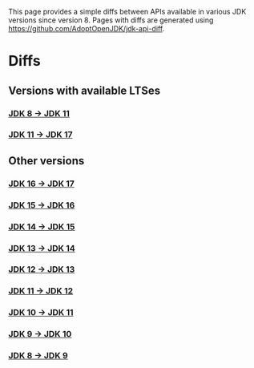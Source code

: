 
This page provides a simple diffs between APIs available in various JDK versions since version 8.
Pages with diffs are generated using https://github.com/AdoptOpenJDK/jdk-api-diff.


# Diffs

## Versions with available LTSes

### [JDK 8 -> JDK 11](diffs/jdk8-jdk11.html)
### [JDK 11 -> JDK 17](diffs/jdk11-jdk17.html)

## Other versions
### [JDK 16 -> JDK 17](diffs/jdk16-jdk17.html)
### [JDK 15 -> JDK 16](diffs/jdk15-jdk16.html)
### [JDK 14 -> JDK 15](diffs/jdk14-jdk15.html)
### [JDK 13 -> JDK 14](diffs/jdk13-jdk14.html)
### [JDK 12 -> JDK 13](diffs/jdk12-jdk13.html)
### [JDK 11 -> JDK 12](diffs/jdk11-jdk12.html)
### [JDK 10 -> JDK 11](diffs/jdk10-jdk11.html)
### [JDK 9 -> JDK 10](diffs/jdk9-jdk10.html)
### [JDK 8 -> JDK 9](diffs/jdk8-jdk9.html)
